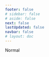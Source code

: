 ```yaml
---
footer: false
# sidebar: false
# aside: false
next: false
lastUpdated: false
navbar: false
# layout: doc
---
```


<script setup>
const chatPrompts = [
  // Бізнес-послуги (перший блок)
  { id: "1", text: "Реєстрація компанії в UAE", category: "business" },
  { id: "2", text: "Створення Mainland компанії", category: "business" },
  { id: "3", text: "Реєстрація компанії у Free Zone", category: "business" },
  { id: "4", text: "Створення Offshore компанії", category: "business" },
  { id: "5", text: "Фріланс віза в UAE", category: "business" },
  { id: "6", text: "Бізнес-ліцензія в Дубаї", category: "business" },
  { id: "7", text: "Вимоги до торгової ліцензії в UAE", category: "business" },
  { id: "23", text: "Створення бізнесу в UAE", category: "business" },
  { id: "24", text: "Free Zone в Дубаї", category: "business" },
  { id: "25", text: "Реєстрація компанії в UAE", category: "business" },
  { id: "26", text: "Фріланс віза в UAE", category: "business" },
  
  // Візи та імміграція
  { id: "8", text: "Подання на Golden Visa в UAE", category: "visa" },
  { id: "9", text: "Робоча віза в UAE", category: "visa" },
  { id: "10", text: "Спонсорство сімейної візи в UAE", category: "visa" },
  { id: "11", text: "Вимоги до медичного тесту для візи", category: "visa" },
  { id: "12", text: "Процес отримання резидентської візи в UAE", category: "visa" },
  { id: "27", text: "Візові вимоги UAE", category: "visa" },
  
  // Юридичні та документи
  { id: "13", text: "Подання на Emirates ID", category: "legal" },
  { id: "14", text: "Засвідчення документів в UAE", category: "legal" },
  { id: "15", text: "Довіреність в UAE", category: "legal" },
  { id: "16", text: "Перевірка бізнес-контрактів в UAE", category: "legal" },
  { id: "40", text: "Продовження Emirates ID", category: "legal" },
  
  // Фінансові послуги
  { id: "17", text: "Корпоративний банківський рахунок в UAE", category: "finance" },
  { id: "18", text: "Податкова реєстрація в UAE (VAT)", category: "finance" },
  { id: "19", text: "Бухгалтерські послуги в UAE", category: "finance" },
  { id: "20", text: "Правила економічної присутності в UAE", category: "finance" },
  { id: "41", text: "Банківські послуги в UAE", category: "finance" },
  
  // Нерухомість та послуги
  { id: "21", text: "Інвестиції в нерухомість UAE", category: "property" },
  { id: "22", text: "Оренда офісів в Дубаї", category: "property" },

  // Охорона здоров'я
  { id: "47", text: "Медичне страхування в UAE", category: "healthcare" },
  { id: "48", text: "Найкращі лікарні в Дубаї", category: "healthcare" },
  { id: "49", text: "Медичний огляд в UAE", category: "healthcare" },
  
  // Туризм та розваги (в кінці)
  { id: "28", text: "Туристичні пам'ятки Дубая", category: "travel" },
  { id: "29", text: "Expo City Dubai", category: "attractions" },
  { id: "30", text: "Квитки в Dubai Frame", category: "attractions" },
  { id: "31", text: "Квитки в Burj Khalifa", category: "attractions" },
  { id: "32", text: "Museum of the Future", category: "attractions" },
  { id: "33", text: "Abu Dhabi Louvre", category: "attractions" },
  { id: "34", text: "Ferrari World Abu Dhabi", category: "attractions" },
  { id: "35", text: "Шопінг в Dubai Mall", category: "shopping" },
]
</script>

<AIChat :prompts="chatPrompts" />

<userStyle>Normal</userStyle>